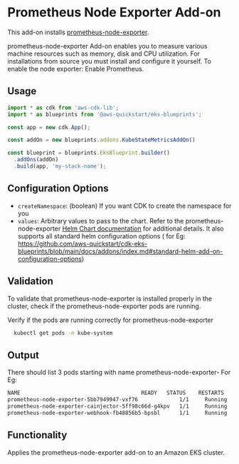 # Prometheus Node Exporter Add-on

This add-on installs [prometheus-node-exporter](https://github.com/prometheus/node_exporter).

prometheus-node-exporter Add-on enables you to measure various machine resources such as memory, disk and CPU utilization. For installations from source you must install and configure it yourself. To enable the node exporter: Enable Prometheus.

## Usage

```typescript
import * as cdk from 'aws-cdk-lib';
import * as blueprints from '@aws-quickstart/eks-blueprints';

const app = new cdk.App();

const addOn = new blueprints.addons.KubeStateMetricsAddOn()

const blueprint = blueprints.EksBlueprint.builder()
  .addOns(addOn)
  .build(app, 'my-stack-name');
```

## Configuration Options

- `createNamespace`: (boolean) If you want CDK to create the namespace for you
- `values`: Arbitrary values to pass to the chart. Refer to the prometheus-node-exporter [Helm Chart documentation](https://prometheus-community.github.io/helm-charts) for additional details. It also supports all standard helm configuration options ( for Eg: https://github.com/aws-quickstart/cdk-eks-blueprints/blob/main/docs/addons/index.md#standard-helm-add-on-configuration-options)

## Validation

To validate that prometheus-node-exporter is installed properly in the cluster, check if the prometheus-node-exporter pods are running.

Verify if the pods are running correctly for prometheus-node-exporter
```bash
  kubectl get pods -n kube-system  
```

## Output

There should list 3 pods starting with name prometheus-node-exporter-
For Eg:
```bash
NAME                                      READY   STATUS    RESTARTS   AGE
prometheus-node-exporter-5bb7949947-vxf76             1/1     Running   0          2m56s
prometheus-node-exporter-cainjector-5ff98c66d-g4kpv   1/1     Running   0          2m56s
prometheus-node-exporter-webhook-fb48856b5-bpsbl      1/1     Running   0          2m56s
```

## Functionality

Applies the prometheus-node-exporter add-on to an Amazon EKS cluster. 